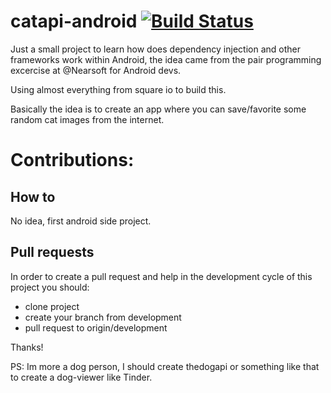 # catapi-android [![Build Status](https://travis-ci.org/jmsalcido/catapi-android.svg?branch=development)](https://travis-ci.org/jmsalcido/catapi-android)
Just a small project to learn how does dependency injection and other frameworks work within Android, the idea came from the pair programming excercise at @Nearsoft for Android devs.

Using almost everything from square io to build this.

Basically the idea is to create an app where you can save/favorite some random cat images from the internet.

# Contributions:
## How to
No idea, first android side project.

## Pull requests

In order to create a pull request and help in the development cycle of this project you should:

- clone project
- create your branch from development
- pull request to origin/development

Thanks!

PS: Im more a dog person, I should create thedogapi or something like that to create a dog-viewer like Tinder.
